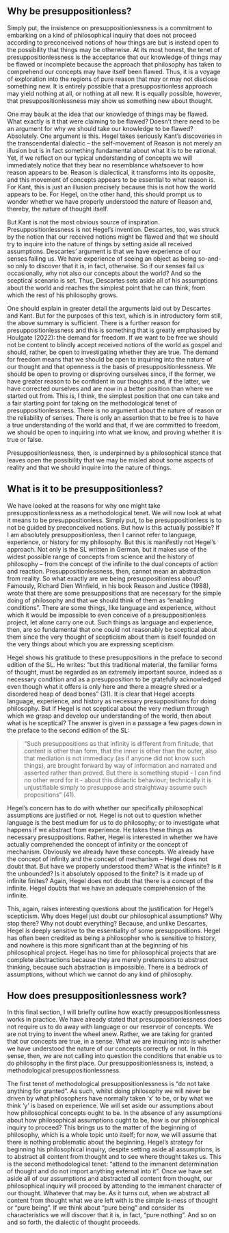 ## Why be presuppositionless?

Simply put, the insistence on presuppositionlessness is a commitment to embarking on a kind of philosophical inquiry that does not proceed according to preconceived notions of how things are but is instead open to the possibility that things may be otherwise. At its most honest, the tenet of presuppositionlessness is the acceptance that our knowledge of things may be flawed or incomplete because the approach that philosophy has taken to comprehend our concepts may have itself been flawed. Thus, it is a voyage of exploration into the regions of pure reason that may or may not disclose something new. It is entirely possible that a presuppositionless approach may yield nothing at all, or nothing at all new. It is equally possible, however, that presuppositionlessness may show us something new about thought. 

One may baulk at the idea that our knowledge of things may be flawed. What exactly is it that were claiming to be flawed? Doesn’t there need to be an argument for why we should take our knowledge to be flawed? Absolutely. One argument is this. Hegel takes seriously Kant’s discoveries in the transcendental dialectic – the self-movement of Reason is not merely an illusion but is in fact something fundamental about what it is to be rational. Yet, if we reflect on our typical understanding of concepts we will immediately notice that they bear no resemblance whatsoever to how reason appears to be. Reason is dialectical, it transforms into its opposite, and this movement of concepts appears to be essential to what reason is. For Kant, this is just an illusion precisely because this is not how the world appears to be. For Hegel, on the other hand, this should prompt us to wonder whether we have properly understood the nature of Reason and, thereby, the nature of thought itself.

But Kant is not the most obvious source of inspiration. Presuppositionlessness is not Hegel’s invention. Descartes, too, was struck by the notion that our received notions might be flawed and that we should try to inquire into the nature of things by setting aside all received assumptions. Descartes’ argument is that we have experience of our senses failing us. We have experience of seeing an object as being so-and-so only to discover that it is, in fact, otherwise. So if our senses fail us occasionally, why not also our concepts about the world? And so the sceptical scenario is set. Thus, Descartes sets aside all of his assumptions about the world and reaches the simplest point that he can think, from which the rest of his philosophy grows.

One should explain in greater detail the arguments laid out by Descartes and Kant. But for the purposes of this text, which is in introductory form still, the above summary is sufficient. There is a further reason for presuppositionlessness and this is something that is greatly emphasised by Houlgate (2022): the demand for freedom. If we want to be free we should not be content to blindly accept received notions of the world as gospel and should, rather, be open to investigating whether they are true. The demand for freedom means that we should be open to inquiring into the nature of our thought and that openness is the basis of presuppositionlessness. We should be open to proving or disproving ourselves since, if the former, we have greater reason to be confident in our thoughts and, if the latter, we have corrected ourselves and are now in a better position than where we started out from. This is, I think, the simplest position that one can take and a fair starting point for taking on the methodological tenet of presuppositionlessness. There is no argument about the nature of reason or the reliability of senses. There is only an assertion that to be free is to have a true understanding of the world and that, if we are committed to freedom, we should be open to inquiring into what we know, and proving whether it is true or false. 

Presuppositionlessness, then, is underpinned by a philosophical stance that leaves open the possibility that we may be misled about some aspects of reality and that we should inquire into the nature of things. 

## What is it to be presuppositionless?

We have looked at the reasons for why one might take presuppositionlessness as a methodological tenet. We will now look at what it means to be presuppositionless. Simply put, to be presuppositionless is to not be guided by preconceived notions. But how is this actually possible? If I am absolutely presuppositionless, then I cannot refer to language, experience, or history for my philosophy. But this is manifestly not Hegel’s approach. Not only is the SL written in German, but it makes use of the widest possible range of concepts from science and the history of philosophy – from the concept of the infinite to the dual concepts of action and reaction. Presuppositionlessness, then, cannot mean an abstraction from reality. So what exactly are we being presuppositionless about? Famously, Richard Dien Winfield, in his book Reason and Justice (1988), wrote that there are some presuppositions that are necessary for the simple doing of philosophy and that we should think of them as “enabling conditions”. There are some things, like language and experience, without which it would be impossible to even conceive of a presuppositionless project, let alone carry one out. Such things as language and experience, then, are so fundamental that one could not reasonably be sceptical about them since the very thought of scepticism about them is itself founded on the very things about which you are expressing scepticism. 

Hegel shows his gratitude to these presuppositions in the preface to second edition of the SL. He writes: “but this traditional material, the familiar forms of thought, must be regarded as an extremely important source, indeed as a necessary condition and as a presupposition to be gratefully acknowledged even though what it offers is only here and there a meagre shred or a disordered heap of dead bones” (31). It is clear that Hegel accepts language, experience, and history as necessary presuppositions for doing philosophy. But if Hegel is not sceptical about the very medium through which we grasp and develop our understanding of the world, then about what is he sceptical? The answer is given in a passage a few pages down in the preface to the second edition of the SL: 

> “Such presuppositions as that infinity is different from finitude, that content is other than form, that the inner is other than the outer, also that mediation is not immediacy (as if anyone did not know such things), are brought forward by way of information and narrated and asserted rather than proved. But there is something stupid - I can find no other word for it - about this didactic behaviour; technically it is unjustifiable simply to presuppose and straightway assume such propositions” (41).

Hegel’s concern has to do with whether our specifically philosophical assumptions are justified or not. Hegel is not out to question whether language is the best medium for us to do philosophy; or to investigate what happens if we abstract from experience. He takes these things as necessary presuppositions. Rather, Hegel is interested in whether we have actually comprehended the concept of infinity or the concept of mechanism. Obviously we already have these concepts. We already have the concept of infinity and the concept of mechanism – Hegel does not doubt that. But have we properly understood them? What is the infinite? Is it the unbounded? Is it absolutely opposed to the finite? Is it made up of infinite finites? Again, Hegel does not doubt that there is a concept of the infinite. Hegel doubts that we have an adequate comprehension of the infinite. 

This, again, raises interesting questions about the justification for Hegel’s scepticism. Why does Hegel just doubt our philosophical assumptions? Why stop there? Why not doubt everything? Because, and unlike Descartes, Hegel is deeply sensitive to the essentiality of some presuppositions. Hegel has often been credited as being a philosopher who is sensitive to history, and nowhere is this more significant than at the beginning of his philosophical project. Hegel has no time for philosophical projects that are complete abstractions because they are merely pretensions to abstract thinking, because such abstraction is impossible. There is a bedrock of assumptions, without which we cannot do any kind of philosophy. 

## How does presuppositionlessness work?

In this final section, I will briefly outline how exactly presuppositionlessness works in practice. We have already stated that presuppositionlessness does not require us to do away with language or our reservoir of concepts. We are not trying to invent the wheel anew. Rather, we are taking for granted that our concepts are true, in a sense. What we are inquiring into is whether we have understood the nature of our concepts correctly or not. In this sense, then, we are not calling into question the conditions that enable us to do philosophy in the first place. Our presuppositionlessness is, instead, a methodological presuppositionlessness.

The first tenet of methodological presuppositionlessness is “do not take anything for granted”. As such, whilst doing philosophy we will never be driven by what philosophers have normally taken ‘x’ to be, or by what we think ‘y’ is based on experience. We will set aside our assumptions about how philosophical concepts ought to be. In the absence of any assumptions about how philosophical assumptions ought to be, how is our philosophical inquiry to proceed? This brings us to the matter of the beginning of philosophy, which is a whole topic unto itself; for now, we will assume that there is nothing problematic about the beginning. Hegel’s strategy for beginning his philosophical inquiry, despite setting aside all assumptions, is to abstract all content from thought and to see where thought takes us. This is the second methodological tenet: “attend to the immanent determination of thought and do not import anything external into it”. Once we have set aside all of our assumptions and abstracted all content from thought, our philosophical inquiry will proceed by attending to the immanent character of our thought. Whatever that may be. As it turns out, when we abstract all content from thought what we are left with is the simple is-ness of thought or “pure being”. If we think about “pure being” and consider its characteristics we will discover that it is, in fact, “pure nothing”. And so on and so forth, the dialectic of thought proceeds. 

